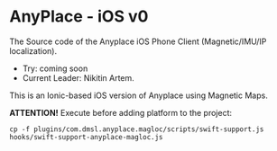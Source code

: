 # AnyPlace - iOS v0

The Source code of the Anyplace iOS Phone Client (Magnetic/IMU/IP localization). 
- Try: coming soon
- Current Leader: Nikitin Artem.


This is an Ionic-based iOS version of Anyplace using Magnetic Maps.

**ATTENTION!**
Execute before adding platform to the project:
```
cp -f plugins/com.dmsl.anyplace.magloc/scripts/swift-support.js hooks/swift-support-anyplace-magloc.js
```